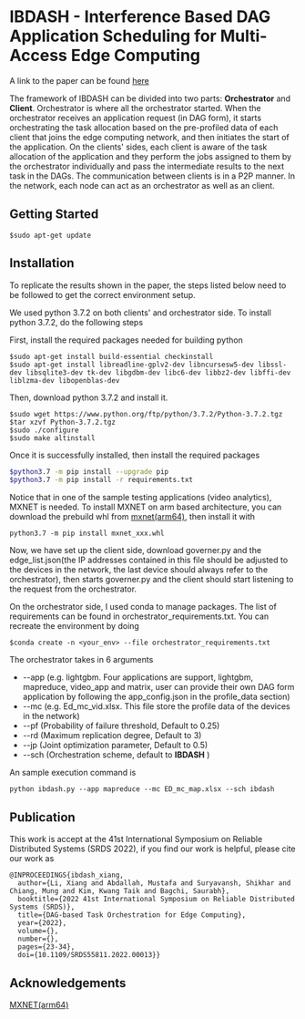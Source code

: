 # IBDASH -  Interference Based DAG Application Scheduling for Multi-Access Edge Computing

A link to the paper can be found [here](https://engineering.purdue.edu/dcsl/publications/papers/2022/ibdash-srds22.pdf)


The framework of IBDASH can be divided into two parts: **Orchestrator** and **Client**. Orchestrator is where all the orchestrator started. When the orchestrator receives an application request (in DAG form), it starts orchestrating the task allocation based on the pre-profiled data of each client that joins the edge computing network, and then initiates the start of the application. On the clients' sides, each client is aware of the task allocation of the application and they perform the jobs assigned to them by the orchestrator individually and pass the intermediate results to the next task in the DAGs. The communication between clients is in a P2P manner. In the network, each node can act as an orchestrator as well as an client.

## Getting Started 

```
$sudo apt-get update
```

## Installation

To replicate the results shown in the paper, the steps listed below need to be followed to get the correct environment setup.

We used python 3.7.2 on both clients' and orchestrator side. To install python 3.7.2, do the following steps

First, install the required packages needed for building python
```
$sudo apt-get install build-essential checkinstall
$sudo apt-get install libreadline-gplv2-dev libncursesw5-dev libssl-dev libsqlite3-dev tk-dev libgdbm-dev libc6-dev libbz2-dev libffi-dev liblzma-dev libopenblas-dev
```
Then, download python 3.7.2 and install it.
```
$sudo wget https://www.python.org/ftp/python/3.7.2/Python-3.7.2.tgz
$tar xzvf Python-3.7.2.tgz
$sudo ./configure
$sudo make altinstall
```
Once it is successfully installed, then install the required packages 
```BASH
$python3.7 -m pip install --upgrade pip
$python3.7 -m pip install -r requirements.txt
```
Notice that in one of the sample testing applications (video analytics), MXNET is needed. To install MXNET on arm based architecture, you can download the prebuild whl from [mxnet(arm64)](https://drive.google.com/file/d/1jr-kP1_zlLa9tx-GtdlBV3Nn20qRJgzY/view), then install it with 
```
python3.7 -m pip install mxnet_xxx.whl
```
Now, we have set up the client side, download governer.py and the edge_list.json(the IP addresses contained in this file should be adjusted to the devices in the network, the last device should always refer to the orchestrator), then starts governer.py and the client should start listening to the request from the orchestrator.

On the orchestrator side, I used conda to manage packages. The list of requirements can be found in orchestrator_requirements.txt. You can recreate the environment by doing 

```
$conda create -n <your_env> --file orchestrator_requirements.txt
```
The orchestrator takes in 6 arguments
- --app (e.g. lightgbm. Four applications are support, lightgbm, mapreduce, video_app and matrix, user can provide their own DAG form application by following the app_config.json in the profile_data section)
- --mc (e.g. Ed_mc_vid.xlsx. This file store the profile data of the devices in the network)
- --pf (Probability of failure threshold, Default to 0.25)
- --rd (Maximum replication degree, Default to 3)
- --jp (Joint optimization parameter, Default to 0.5)
- --sch (Orchestration scheme, default to **IBDASH** )

An sample execution command is 
```
python ibdash.py --app mapreduce --mc ED_mc_map.xlsx --sch ibdash
```
## Publication

This work is accept at the 41st International Symposium on Reliable Distributed Systems (SRDS 2022), if you find our work is helpful, please cite our work as 

```
@INPROCEEDINGS{ibdash_xiang,
  author={Li, Xiang and Abdallah, Mustafa and Suryavansh, Shikhar and Chiang, Mung and Kim, Kwang Taik and Bagchi, Saurabh},
  booktitle={2022 41st International Symposium on Reliable Distributed Systems (SRDS)}, 
  title={DAG-based Task Orchestration for Edge Computing}, 
  year={2022},
  volume={},
  number={},
  pages={23-34},
  doi={10.1109/SRDS55811.2022.00013}}
```


## Acknowledgements

[MXNET(arm64)](https://drive.google.com/file/d/1jr-kP1_zlLa9tx-GtdlBV3Nn20qRJgzY/view)


